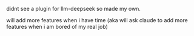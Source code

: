 didnt see a plugin for llm-deepseek so made my own.

will add more features when i have time (aka will ask claude to add more features when i am bored of my real job)
